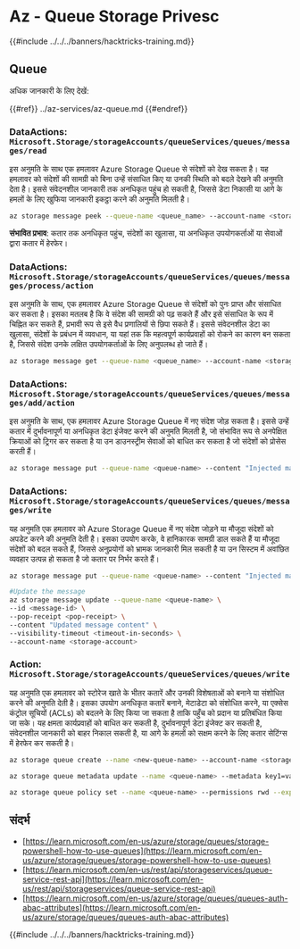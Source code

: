 # Az - Queue Storage Privesc

{{#include ../../../banners/hacktricks-training.md}}

## Queue

अधिक जानकारी के लिए देखें:

{{#ref}}
../az-services/az-queue.md
{{#endref}}

### DataActions: `Microsoft.Storage/storageAccounts/queueServices/queues/messages/read`

इस अनुमति के साथ एक हमलावर Azure Storage Queue से संदेशों को देख सकता है। यह हमलावर को संदेशों की सामग्री को बिना उन्हें संसाधित किए या उनकी स्थिति को बदले देखने की अनुमति देता है। इससे संवेदनशील जानकारी तक अनधिकृत पहुंच हो सकती है, जिससे डेटा निकासी या आगे के हमलों के लिए खुफिया जानकारी इकट्ठा करने की अनुमति मिलती है।
```bash
az storage message peek --queue-name <queue_name> --account-name <storage_account>
```
**संभावित प्रभाव**: कतार तक अनधिकृत पहुंच, संदेशों का खुलासा, या अनधिकृत उपयोगकर्ताओं या सेवाओं द्वारा कतार में हेरफेर।

### DataActions: `Microsoft.Storage/storageAccounts/queueServices/queues/messages/process/action`

इस अनुमति के साथ, एक हमलावर Azure Storage Queue से संदेशों को पुनः प्राप्त और संसाधित कर सकता है। इसका मतलब है कि वे संदेश की सामग्री को पढ़ सकते हैं और इसे संसाधित के रूप में चिह्नित कर सकते हैं, प्रभावी रूप से इसे वैध प्रणालियों से छिपा सकते हैं। इससे संवेदनशील डेटा का खुलासा, संदेशों के प्रबंधन में व्यवधान, या यहां तक कि महत्वपूर्ण कार्यप्रवाहों को रोकने का कारण बन सकता है, जिससे संदेश उनके लक्षित उपयोगकर्ताओं के लिए अनुपलब्ध हो जाते हैं।
```bash
az storage message get --queue-name <queue_name> --account-name <storage_account>
```
### DataActions: `Microsoft.Storage/storageAccounts/queueServices/queues/messages/add/action`

इस अनुमति के साथ, एक हमलावर Azure Storage Queue में नए संदेश जोड़ सकता है। इससे उन्हें कतार में दुर्भावनापूर्ण या अनधिकृत डेटा इंजेक्ट करने की अनुमति मिलती है, जो संभावित रूप से अनपेक्षित क्रियाओं को ट्रिगर कर सकता है या उन डाउनस्ट्रीम सेवाओं को बाधित कर सकता है जो संदेशों को प्रोसेस करती हैं।
```bash
az storage message put --queue-name <queue-name> --content "Injected malicious message" --account-name <storage-account>
```
### DataActions: `Microsoft.Storage/storageAccounts/queueServices/queues/messages/write`

यह अनुमति एक हमलावर को Azure Storage Queue में नए संदेश जोड़ने या मौजूदा संदेशों को अपडेट करने की अनुमति देती है। इसका उपयोग करके, वे हानिकारक सामग्री डाल सकते हैं या मौजूदा संदेशों को बदल सकते हैं, जिससे अनुप्रयोगों को भ्रामक जानकारी मिल सकती है या उन सिस्टम में अवांछित व्यवहार उत्पन्न हो सकता है जो कतार पर निर्भर करते हैं।
```bash
az storage message put --queue-name <queue-name> --content "Injected malicious message" --account-name <storage-account>

#Update the message
az storage message update --queue-name <queue-name> \
--id <message-id> \
--pop-receipt <pop-receipt> \
--content "Updated message content" \
--visibility-timeout <timeout-in-seconds> \
--account-name <storage-account>
```
### Action: `Microsoft.Storage/storageAccounts/queueServices/queues/write`

यह अनुमति एक हमलावर को स्टोरेज खाते के भीतर कतारें और उनकी विशेषताओं को बनाने या संशोधित करने की अनुमति देती है। इसका उपयोग अनधिकृत कतारें बनाने, मेटाडेटा को संशोधित करने, या एक्सेस कंट्रोल सूचियों (ACLs) को बदलने के लिए किया जा सकता है ताकि पहुँच को प्रदान या प्रतिबंधित किया जा सके। यह क्षमता कार्यप्रवाहों को बाधित कर सकती है, दुर्भावनापूर्ण डेटा इंजेक्ट कर सकती है, संवेदनशील जानकारी को बाहर निकाल सकती है, या आगे के हमलों को सक्षम करने के लिए कतार सेटिंग्स में हेरफेर कर सकती है।
```bash
az storage queue create --name <new-queue-name> --account-name <storage-account>

az storage queue metadata update --name <queue-name> --metadata key1=value1 key2=value2 --account-name <storage-account>

az storage queue policy set --name <queue-name> --permissions rwd --expiry 2024-12-31T23:59:59Z --account-name <storage-account>
```
## संदर्भ

- [https://learn.microsoft.com/en-us/azure/storage/queues/storage-powershell-how-to-use-queues](https://learn.microsoft.com/en-us/azure/storage/queues/storage-powershell-how-to-use-queues)
- [https://learn.microsoft.com/en-us/rest/api/storageservices/queue-service-rest-api](https://learn.microsoft.com/en-us/rest/api/storageservices/queue-service-rest-api)
- [https://learn.microsoft.com/en-us/azure/storage/queues/queues-auth-abac-attributes](https://learn.microsoft.com/en-us/azure/storage/queues/queues-auth-abac-attributes)

{{#include ../../../banners/hacktricks-training.md}}
